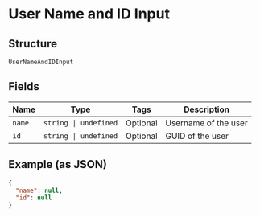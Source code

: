 
# User Name and ID Input

## Structure

`UserNameAndIDInput`

## Fields

| Name | Type | Tags | Description |
|  --- | --- | --- | --- |
| `name` | `string \| undefined` | Optional | Username of the user |
| `id` | `string \| undefined` | Optional | GUID of the user |

## Example (as JSON)

```json
{
  "name": null,
  "id": null
}
```

